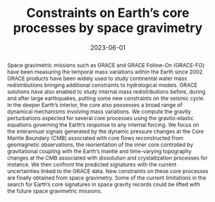 ---
title: "Constraints on Earth’s core processes by space gravimetry"
date: 2023-06-01
authors: "Rosat, S., **Lecomte, H.** and Mandea, M."
publication_types: "1"
abstract: "Space gravimetric missions such as GRACE and GRACE Follow-On (GRACE-FO) have been measuring the temporal mass variations within the Earth since 2002. GRACE products have been widely used to study continental water mass redistributions bringing additional constraints to hydrological models. GRACE solutions have also enabled to study internal mass redistributions before, during and after large earthquakes, putting some new constraints on the seismic cycle. In the deeper Earth’s interior, the core also possesses a broad range of dynamical mechanisms involving mass variations. We compute the gravity perturbations expected for several core processes using the gravito-elastic equations governing the Earth’s response to any internal forcing. We focus on the interannual signals generated by the dynamic pressure changes at the Core Mantle Boundary (CMB) associated with core flows reconstructed from geomagnetic observations, the reorientation of the inner core controlled by gravitational coupling with the Earth’s mantle and time-varying topography changes at the CMB associated with dissolution and crystallization processes for instance. We then confront the predicted signatures with the current uncertainties linked to the GRACE data. New constraints on these core processes are finally obtained from space gravimetry. Some of the current limitations in the search for Earth’s core signatures in space gravity records could be lifted with the future space gravimetric missions."
publication: "Journées SF2A 2023"
info: ""
doi: "http://sf2a.eu/proceedings/2023/2023sf2a.conf.343R.pdf​"
note: "(with associated proceeding paper)"
folder_name: "sf2a2023"
---